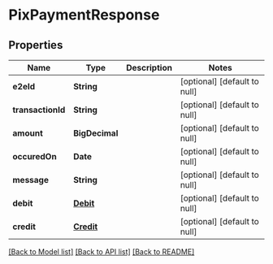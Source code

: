 # PixPaymentResponse

## Properties

| Name              | Type                    | Description | Notes                        |
|-------------------|-------------------------|-------------|------------------------------|
| **e2eId**         | **String**              |             | [optional] [default to null] |
| **transactionId** | **String**              |             | [optional] [default to null] |
| **amount**        | **BigDecimal**          |             | [optional] [default to null] |
| **occuredOn**     | **Date**                |             | [optional] [default to null] |
| **message**       | **String**              |             | [optional] [default to null] |
| **debit**         | [**Debit**](Debit.md)   |             | [optional] [default to null] |
| **credit**        | [**Credit**](Credit.md) |             | [optional] [default to null] |

[[Back to Model list]](../../README.md#documentation-for-models) [[Back to API list]](../../README.md#documentation-for-api-endpoints) [[Back to README]](../../README.md)

